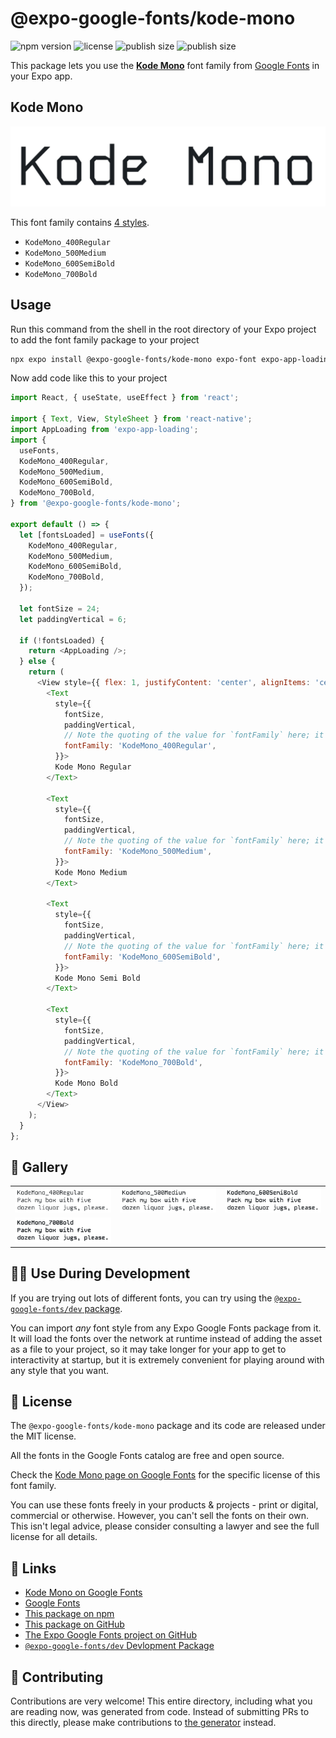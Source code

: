 # @expo-google-fonts/kode-mono

![npm version](https://flat.badgen.net/npm/v/@expo-google-fonts/kode-mono)
![license](https://flat.badgen.net/github/license/expo/google-fonts)
![publish size](https://flat.badgen.net/packagephobia/install/@expo-google-fonts/kode-mono)
![publish size](https://flat.badgen.net/packagephobia/publish/@expo-google-fonts/kode-mono)

This package lets you use the [**Kode Mono**](https://fonts.google.com/specimen/Kode+Mono) font family from [Google Fonts](https://fonts.google.com/) in your Expo app.

## Kode Mono

![Kode Mono](./font-family.png)

This font family contains [4 styles](#-gallery).

- `KodeMono_400Regular`
- `KodeMono_500Medium`
- `KodeMono_600SemiBold`
- `KodeMono_700Bold`

## Usage

Run this command from the shell in the root directory of your Expo project to add the font family package to your project
```sh
npx expo install @expo-google-fonts/kode-mono expo-font expo-app-loading
```

Now add code like this to your project
```js
import React, { useState, useEffect } from 'react';

import { Text, View, StyleSheet } from 'react-native';
import AppLoading from 'expo-app-loading';
import {
  useFonts,
  KodeMono_400Regular,
  KodeMono_500Medium,
  KodeMono_600SemiBold,
  KodeMono_700Bold,
} from '@expo-google-fonts/kode-mono';

export default () => {
  let [fontsLoaded] = useFonts({
    KodeMono_400Regular,
    KodeMono_500Medium,
    KodeMono_600SemiBold,
    KodeMono_700Bold,
  });

  let fontSize = 24;
  let paddingVertical = 6;

  if (!fontsLoaded) {
    return <AppLoading />;
  } else {
    return (
      <View style={{ flex: 1, justifyContent: 'center', alignItems: 'center' }}>
        <Text
          style={{
            fontSize,
            paddingVertical,
            // Note the quoting of the value for `fontFamily` here; it expects a string!
            fontFamily: 'KodeMono_400Regular',
          }}>
          Kode Mono Regular
        </Text>

        <Text
          style={{
            fontSize,
            paddingVertical,
            // Note the quoting of the value for `fontFamily` here; it expects a string!
            fontFamily: 'KodeMono_500Medium',
          }}>
          Kode Mono Medium
        </Text>

        <Text
          style={{
            fontSize,
            paddingVertical,
            // Note the quoting of the value for `fontFamily` here; it expects a string!
            fontFamily: 'KodeMono_600SemiBold',
          }}>
          Kode Mono Semi Bold
        </Text>

        <Text
          style={{
            fontSize,
            paddingVertical,
            // Note the quoting of the value for `fontFamily` here; it expects a string!
            fontFamily: 'KodeMono_700Bold',
          }}>
          Kode Mono Bold
        </Text>
      </View>
    );
  }
};

```

## 🔡 Gallery


||||
|-|-|-|
|![KodeMono_400Regular](./KodeMono_400Regular.ttf.png)|![KodeMono_500Medium](./KodeMono_500Medium.ttf.png)|![KodeMono_600SemiBold](./KodeMono_600SemiBold.ttf.png)||
|![KodeMono_700Bold](./KodeMono_700Bold.ttf.png)||||


## 👩‍💻 Use During Development

If you are trying out lots of different fonts, you can try using the [`@expo-google-fonts/dev` package](https://github.com/expo/google-fonts/tree/master/font-packages/dev#readme).

You can import *any* font style from any Expo Google Fonts package from it. It will load the fonts
over the network at runtime instead of adding the asset as a file to your project, so it may take longer
for your app to get to interactivity at startup, but it is extremely convenient
for playing around with any style that you want.

## 📖 License

The `@expo-google-fonts/kode-mono` package and its code are released under the MIT license.

All the fonts in the Google Fonts catalog are free and open source.

Check the [Kode Mono page on Google Fonts](https://fonts.google.com/specimen/Kode+Mono) for the specific license of this font family.

You can use these fonts freely in your products & projects - print or digital, commercial or otherwise. However, you can't sell the fonts on their own. This isn't legal advice, please consider consulting a lawyer and see the full license for all details.

## 🔗 Links

- [Kode Mono on Google Fonts](https://fonts.google.com/specimen/Kode+Mono)
- [Google Fonts](https://fonts.google.com/)
- [This package on npm](https://www.npmjs.com/package/@expo-google-fonts/kode-mono)
- [This package on GitHub](https://github.com/expo/google-fonts/tree/master/font-packages/kode-mono)
- [The Expo Google Fonts project on GitHub](https://github.com/expo/google-fonts)
- [`@expo-google-fonts/dev` Devlopment Package](https://github.com/expo/google-fonts/tree/master/font-packages/dev)

## 🤝 Contributing

Contributions are very welcome! This entire directory, including what you are reading now, was generated from code. Instead of submitting PRs to this directly, please make contributions to [the generator](https://github.com/expo/google-fonts/tree/master/packages/generator) instead.
